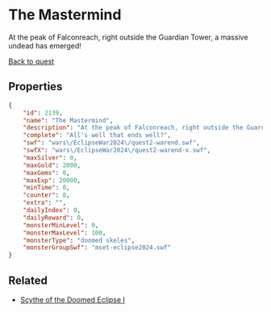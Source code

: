 # The Mastermind

At the peak of Falconreach, right outside the Guardian Tower, a massive undead has emerged!

[Back to quest](../quests.md)

## Properties

```json
{
    "id": 2139,
    "name": "The Mastermind",
    "description": "At the peak of Falconreach, right outside the Guardian Tower, a massive undead has emerged!",
    "complete": "All's well that ends well?",
    "swf": "wars\/EclipseWar2024\/quest2-warend.swf",
    "swfX": "wars\/EclipseWar2024\/quest2-warend-x.swf",
    "maxSilver": 0,
    "maxGold": 2000,
    "maxGems": 0,
    "maxExp": 20000,
    "minTime": 0,
    "counter": 0,
    "extra": "",
    "dailyIndex": 0,
    "dailyReward": 0,
    "monsterMinLevel": 0,
    "monsterMaxLevel": 100,
    "monsterType": "doomed skeles",
    "monsterGroupSwf": "mset-eclipse2024.swf"
}
```

## Related

- [Scythe of the Doomed Eclipse I](../items/21940-scythe-of-the-doomed-eclipse-i.md)

